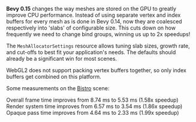 <!-- Pack multiple vertex and index arrays together into growable buffers. -->
<!-- https://github.com/bevyengine/bevy/pull/14257 -->

<!-- TODO -->

**Bevy 0.15** changes the way meshes are stored on the GPU to greatly improve CPU performance. Instead of using separate vertex and index buffers for every mesh as is done in Bevy 0.14, now they are coalesced respectively into 'slabs' of configurable size. This cuts down on how frequently we need to change bind groups, winning us up to 2x speedups!

The `MeshAllocatorSettings` resource allows tuning slab sizes, growth rate, and cut-offs to best fit your application's needs. The defaults should already be a significant win for most scenes.

WebGL2 does not support packing vertex buffers together, so only index buffers get combined on this platform.

Some measurements on the [Bistro] scene:

Overall frame time improves from 8.74 ms to 5.53 ms (1.58x speedup)
Render system time improves from 6.57 ms to 3.54 ms (1.86x speedup)
Opaque pass time improves from 4.64 ms to 2.33 ms (1.99x speedup)

[Bistro]: https://github.com/DGriffin91/bevy_bistro_scene
